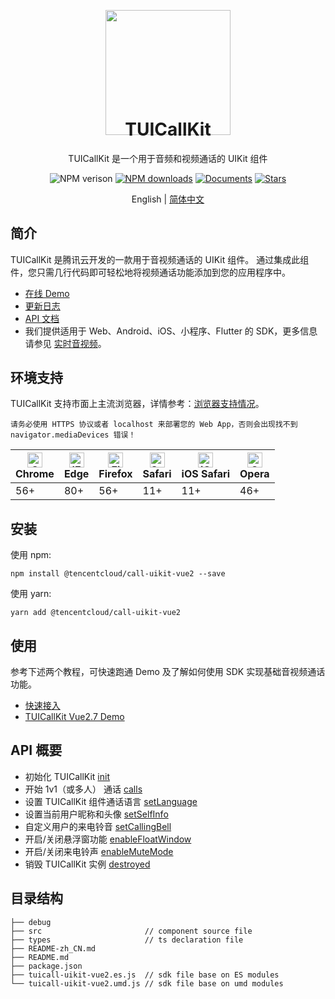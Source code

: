 <p align="center">
  <a href="https://trtc.io/">
    <img width="200" src="https://web.sdk.qcloud.com/trtc/webrtc/assets/trtc.io-logo.png">
  </a>
</p>

<h1 align="center" style="margin-top: -40px">TUICallKit</h1>

<div align="center">
TUICallKit 是一个用于音频和视频通话的 UIKit 组件

<br>

![NPM verison](https://img.shields.io/npm/v/@tencentcloud/call-uikit-vue2) [![NPM downloads](https://img.shields.io/npm/dw/@tencentcloud/call-uikit-vue2)](https://www.npmjs.com/package/@tencentcloud/call-uikit-vue2) [![Documents](https://img.shields.io/badge/-Documents-blue)](https://cloud.tencent.com/document/product/647/81015) [![Stars](https://img.shields.io/github/stars/tencentyun/TUICallKit?style=social)](https://github.com/tencentyun/TUICallKit)

</div>

<div align="center"> English | <a href="https://github.com/tencentyun/TUICallKit/tree/main/Web/call-engine-demo-vue3" target="_blank"> 简体中文</a> </div>


## 简介
TUICallKit 是腾讯云开发的一款用于音视频通话的 UIKit 组件。 通过集成此组件，您只需几行代码即可轻松地将视频通话功能添加到您的应用程序中。

- [在线 Demo](https://rtcube.cloud.tencent.com/prerelease/component/experience-center/index.html#/detail?scene=callkit)
- [更新日志](https://cloud.tencent.com/document/product/647/80930)
- [API 文档](https://cloud.tencent.com/document/product/647/81015)
- 我们提供适用于 Web、Android、iOS、小程序、Flutter 的 SDK，更多信息请参见 [实时音视频](https://cloud.tencent.com/document/product/647/78742)。


## 环境支持
TUICallKit 支持市面上主流浏览器，详情参考：[浏览器支持情况](https://web.sdk.qcloud.com/trtc/webrtc/v5/doc/zh-cn/tutorial-05-info-browser.html)。

```text
请务必使用 HTTPS 协议或者 localhost 来部署您的 Web App，否则会出现找不到 navigator.mediaDevices 错误！
```

| [<img src="https://web.sdk.qcloud.com/trtc/webrtc/assets/logo/chrome_48x48.png" alt="Chrome" width="24px" height="24px" />](http://godban.github.io/browsers-support-badges/)<br/>Chrome | [<img src="https://web.sdk.qcloud.com/trtc/webrtc/assets/logo/edge_48x48.png" alt="IE / Edge" width="24px" height="24px" />](http://godban.github.io/browsers-support-badges/)<br/> Edge | [<img src="https://web.sdk.qcloud.com/trtc/webrtc/assets/logo/firefox_48x48.png" alt="Firefox" width="24px" height="24px" />](http://godban.github.io/browsers-support-badges/)<br/>Firefox | [<img src="https://web.sdk.qcloud.com/trtc/webrtc/assets/logo/safari_48x48.png" alt="Safari" width="24px" height="24px" />](http://godban.github.io/browsers-support-badges/)<br/>Safari | [<img src="https://web.sdk.qcloud.com/trtc/webrtc/assets/logo/safari-ios_48x48.png" alt="iOS Safari" width="24px" height="24px" />](http://godban.github.io/browsers-support-badges/)<br/>iOS Safari | [<img src="https://web.sdk.qcloud.com/trtc/webrtc/assets/logo/opera_48x48.png" alt="Opera" width="24px" height="24px" />](http://godban.github.io/browsers-support-badges/)<br/>Opera |
| --------- | --------- | --------- | --------- | --------- | --------- |
| 56+ | 80+ | 56+ | 11+ | 11+ | 46+ |


## 安装
使用 npm:
```
npm install @tencentcloud/call-uikit-vue2 --save
```

使用 yarn:
```
yarn add @tencentcloud/call-uikit-vue2
```



## 使用
参考下述两个教程，可快速跑通 Demo 及了解如何使用 SDK 实现基础音视频通话功能。

- [快速接入](https://cloud.tencent.com/document/product/647/78731)
- [TUICallKit Vue2.7 Demo](https://github.com/tencentyun/TUICallKit/tree/main/Web/basic-vue2.7)


## API 概要
  - 初始化 TUICallKit [init](https://cloud.tencent.com/document/product/647/81015#init)
  - 开始 1v1（或多人） 通话 [calls](https://cloud.tencent.com/document/product/647/81015#calls)
  - 设置 TUICallKit 组件通话语言 [setLanguage](https://cloud.tencent.com/document/product/647/81015#setlanguage)
  - 设置当前用户昵称和头像 [setSelfInfo](https://cloud.tencent.com/document/product/647/81015#setselfinfo)
  - 自定义用户的来电铃音 [setCallingBell](https://cloud.tencent.com/document/product/647/81015#setcallingbell)
  - 开启/关闭悬浮窗功能 [enableFloatWindow](https://cloud.tencent.com/document/product/647/81015#enablefloatwindow)
  - 开启/关闭来电铃声 [enableMuteMode](https://cloud.tencent.com/document/product/647/81015#enablemutemode)
  - 销毁 TUICallKit 实例 [destroyed](https://cloud.tencent.com/document/product/647/81015#destroyed)


## 目录结构
```
├── debug
├── src                       // component source file
├── types                     // ts declaration file
├── README-zh_CN.md
├── README.md
├── package.json
├── tuicall-uikit-vue2.es.js  // sdk file base on ES modules
└── tuicall-uikit-vue2.umd.js // sdk file base on umd modules
```
